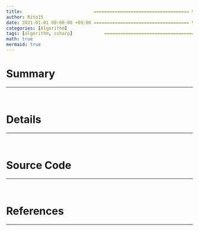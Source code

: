 ```yaml
---
title:                           ==================================== 변경!
author: Rito15
date: 2021-01-01 00:00:00 +09:00 ==================================== 변경!
categories: [Algorithm]
tags: [algorithm, csharp]            ==================================== 변경!
math: true
mermaid: true
---
```


# Summary
---



<br>

# Details
---



<br>

# Source Code
---



<br>

# References
---

